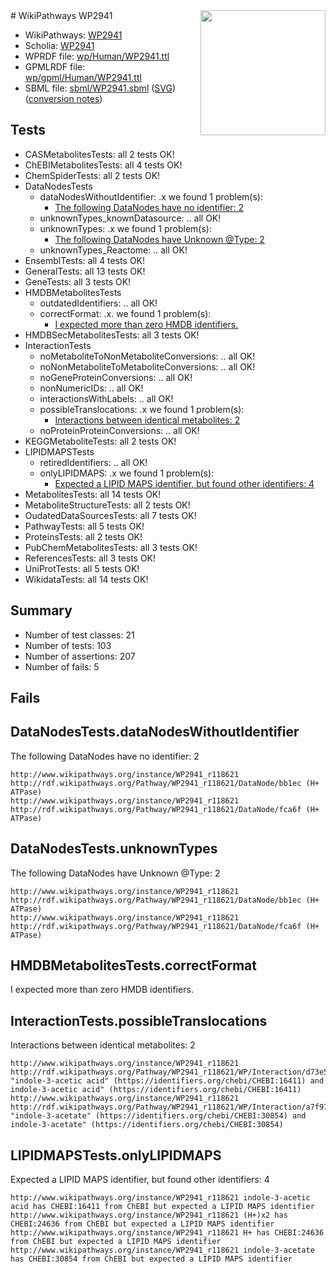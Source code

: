 <img style="float: right; width: 200px" src="../logo.png" />
# WikiPathways WP2941

* WikiPathways: [WP2941](https://identifiers.org/wikipathways:WP2941)
* Scholia: [WP2941](https://scholia.toolforge.org/wikipathways/WP2941)
* WPRDF file: [wp/Human/WP2941.ttl](../wp/Human/WP2941.ttl)
* GPMLRDF file: [wp/gpml/Human/WP2941.ttl](../wp/gpml/Human/WP2941.ttl)
* SBML file: [sbml/WP2941.sbml](../sbml/WP2941.sbml) ([SVG](../sbml/WP2941.svg)) ([conversion notes](../sbml/WP2941.txt))

## Tests
* CASMetabolitesTests: all 2 tests OK!
* ChEBIMetabolitesTests: all 4 tests OK!
* ChemSpiderTests: all 2 tests OK!
* DataNodesTests
    * dataNodesWithoutIdentifier: .x we found 1 problem(s):
        * [The following DataNodes have no identifier: 2](#d2d32fa1)
    * unknownTypes_knownDatasource: .. all OK!
    * unknownTypes: .x we found 1 problem(s):
        * [The following DataNodes have Unknown @Type: 2](#839973e0)
    * unknownTypes_Reactome: .. all OK!
* EnsemblTests: all 4 tests OK!
* GeneralTests: all 13 tests OK!
* GeneTests: all 3 tests OK!
* HMDBMetabolitesTests
    * outdatedIdentifiers: .. all OK!
    * correctFormat: .x. we found 1 problem(s):
        * [I expected more than zero HMDB identifiers.](#ad154c1e)
* HMDBSecMetabolitesTests: all 3 tests OK!
* InteractionTests
    * noMetaboliteToNonMetaboliteConversions: .. all OK!
    * noNonMetaboliteToMetaboliteConversions: .. all OK!
    * noGeneProteinConversions: .. all OK!
    * nonNumericIDs: .. all OK!
    * interactionsWithLabels: .. all OK!
    * possibleTranslocations: .x we found 1 problem(s):
        * [Interactions between identical metabolites: 2](#d59038c5)
    * noProteinProteinConversions: .. all OK!
* KEGGMetaboliteTests: all 2 tests OK!
* LIPIDMAPSTests
    * retiredIdentifiers: .. all OK!
    * onlyLIPIDMAPS: .x we found 1 problem(s):
        * [Expected a LIPID MAPS identifier, but found other identifiers: 4](#48cc60bb)
* MetabolitesTests: all 14 tests OK!
* MetaboliteStructureTests: all 2 tests OK!
* OudatedDataSourcesTests: all 7 tests OK!
* PathwayTests: all 5 tests OK!
* ProteinsTests: all 2 tests OK!
* PubChemMetabolitesTests: all 3 tests OK!
* ReferencesTests: all 3 tests OK!
* UniProtTests: all 5 tests OK!
* WikidataTests: all 14 tests OK!


## Summary

* Number of test classes: 21
* Number of tests: 103
* Number of assertions: 207
* Number of fails: 5

## Fails

<a name="d2d32fa1" />

## DataNodesTests.dataNodesWithoutIdentifier

The following DataNodes have no identifier: 2
```
http://www.wikipathways.org/instance/WP2941_r118621 http://rdf.wikipathways.org/Pathway/WP2941_r118621/DataNode/bb1ec (H+ ATPase)
http://www.wikipathways.org/instance/WP2941_r118621 http://rdf.wikipathways.org/Pathway/WP2941_r118621/DataNode/fca6f (H+ ATPase)
```

<a name="839973e0" />

## DataNodesTests.unknownTypes

The following DataNodes have Unknown @Type: 2
```
http://www.wikipathways.org/instance/WP2941_r118621 http://rdf.wikipathways.org/Pathway/WP2941_r118621/DataNode/bb1ec (H+ ATPase)
http://www.wikipathways.org/instance/WP2941_r118621 http://rdf.wikipathways.org/Pathway/WP2941_r118621/DataNode/fca6f (H+ ATPase)
```

<a name="ad154c1e" />

## HMDBMetabolitesTests.correctFormat

I expected more than zero HMDB identifiers.
<a name="d59038c5" />

## InteractionTests.possibleTranslocations

Interactions between identical metabolites: 2
```
http://www.wikipathways.org/instance/WP2941_r118621 http://rdf.wikipathways.org/Pathway/WP2941_r118621/WP/Interaction/d73e5 "indole-3-acetic acid" (https://identifiers.org/chebi/CHEBI:16411) and 
indole-3-acetic acid" (https://identifiers.org/chebi/CHEBI:16411)
http://www.wikipathways.org/instance/WP2941_r118621 http://rdf.wikipathways.org/Pathway/WP2941_r118621/WP/Interaction/a7f97 "indole-3-acetate" (https://identifiers.org/chebi/CHEBI:30854) and 
indole-3-acetate" (https://identifiers.org/chebi/CHEBI:30854)
```

<a name="48cc60bb" />

## LIPIDMAPSTests.onlyLIPIDMAPS

Expected a LIPID MAPS identifier, but found other identifiers: 4
```
http://www.wikipathways.org/instance/WP2941_r118621 indole-3-acetic acid has CHEBI:16411 from ChEBI but expected a LIPID MAPS identifier
http://www.wikipathways.org/instance/WP2941_r118621 (H+)x2 has CHEBI:24636 from ChEBI but expected a LIPID MAPS identifier
http://www.wikipathways.org/instance/WP2941_r118621 H+ has CHEBI:24636 from ChEBI but expected a LIPID MAPS identifier
http://www.wikipathways.org/instance/WP2941_r118621 indole-3-acetate has CHEBI:30854 from ChEBI but expected a LIPID MAPS identifier
```

